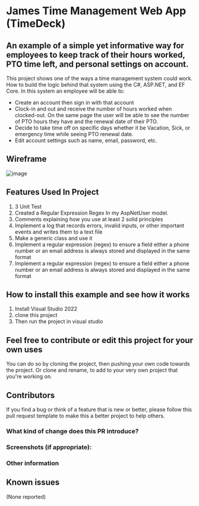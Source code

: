 # James Time Management Web App (TimeDeck)
## An example of a simple yet informative way for employees to keep track of their hours worked, PTO time left, and personal settings on account.
This project shows one of the ways a time management system could work. How to build the logic behind that system
using the C#, ASP.NET, and EF Core. In this system an employee will be able to:
* Create an account then sign in with that account
* Clock-in and out and receive the number of hours worked when clocked-out. On the same 
page the user will be able to see the number of PTO hours they have and the renewal date of their PTO.
* Decide to take time off on specific days whether it be Vacation, Sick, or emergency time while seeing PTO renewal date.
* Edit account settings such as name, email, password, etc.
## Wireframe
![image](https://user-images.githubusercontent.com/70355800/196060227-1adca2df-6020-4437-9868-23976b197706.png)

## Features Used In Project
1. 3 Unit Test
1. Created a Regular Expression Regex In my AspNetUser model.
2. Comments explaining how you use at least 2 solid principles
3. Implement a log that records errors, invalid inputs, or other important events and writes them to a text file
4. Make a generic class and use it
5. Implement a regular expression (regex) to ensure a field either a phone number or an email address is always stored and displayed in the same format
4. Implement a regular expression (regex) to ensure a field either a phone number or an email address is always stored and displayed in the same format

## How to install this example and see how it works
1. Install Visual Studio 2022
2. clone this project
3. Then run the project in visual studio  
## Feel free to contribute or edit this project for your own uses
You can do so by cloning the project, then pushing your own code towards the project. Or clone and rename, to add to
your very own project that you're working on.
## Contributors
If you find a bug or think of a feature that is new or better, please follow this pull request template to make this a better project
to help others.
### What kind of change does this PR introduce?
### Screenshots (if appropriate):
### Other information
## Known issues
(None reported)
